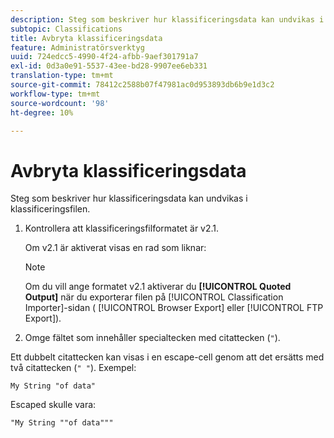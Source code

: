 ```yaml
---
description: Steg som beskriver hur klassificeringsdata kan undvikas i klassificeringsfilen.
subtopic: Classifications
title: Avbryta klassificeringsdata
feature: Administratörsverktyg
uuid: 724edcc5-4990-4f24-afbb-9aef301791a7
exl-id: 0d3a0e91-5537-43ee-bd28-9907ee6eb331
translation-type: tm+mt
source-git-commit: 78412c2588b07f47981ac0d953893db6b9e1d3c2
workflow-type: tm+mt
source-wordcount: '98'
ht-degree: 10%

---
```


# Avbryta klassificeringsdata

Steg som beskriver hur klassificeringsdata kan undvikas i klassificeringsfilen.

<!--Meike, please check this page against orginal. It might be missing information. -->

1. Kontrollera att klassificeringsfilformatet är v2.1.

   Om v2.1 är aktiverat visas en rad som liknar:

   >[!NOTE]
   >
   >Om du vill ange formatet v2.1 aktiverar du **[!UICONTROL Quoted Output]** när du exporterar filen på [!UICONTROL Classification Importer]-sidan ( [!UICONTROL Browser Export] eller [!UICONTROL FTP Export]).

1. Omge fältet som innehåller specialtecken med citattecken (`"`).

Ett dubbelt citattecken kan visas i en escape-cell genom att det ersätts med två citattecken (`" "`). Exempel:

```
My String "of data"
```

Escaped skulle vara:

```
"My String ""of data"""
```
